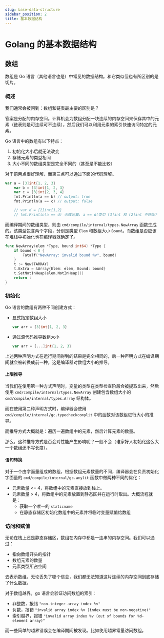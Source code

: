 ```yaml
---
slug: base-data-structure
sidebar_position: 2
title: 基本数据结构
---
```


# Golang 的基本数据结构

## 数组

数组是 Go 语言（其他语言也是）中常见的数据结构。和它类似但也有所区别的是切片。

### 概述

我们通常会被问到：数组和链表最主要的区别是？

答案是分配的内存空间。计算机会为数组分配一块连续的内存空间来保存其中的元素（链表则是可连续可不连续），然后我们可以利用元素的索引快速访问特定的元素。

Go 语言中的数组有以下特点：

1. 初始化大小后就无法改变
2. 存储元素的类型相同
3. 大小不同的数组类型是完全不同的（甚至是不能比较）

对于前两点很好理解，而第三点可以通过下面的代码理解。

```go
var a = [3]int{1, 2, 3}
	var b = [3]int{1, 2, 3}
	var c = [3]int{2, 3, 4}
    fmt.Println(a == b) // output: true
    fmt.Println(a == c) // output: false

	// var d = [2]int{1,2}
	// fmt.Println(a == d) 无效运算: a == d(类型 [3]int 和 [2]int 不匹配)
```

而编译期间的数组类型，则由 `cmd/compile/internal/types.NewArray` 函数生成的。该类型包含两个字段，分别是类型 `Elem` 和数组大小 `Bound`。而数组是否应该在堆栈中初始化也在编译器就确定了。

```go
func NewArray(elem *Type, bound int64) *Type {
	if bound < 0 {
		Fatalf("NewArray: invalid bound %v", bound)
	}
	t := New(TARRAY)
	t.Extra = &Array{Elem: elem, Bound: bound}
	t.SetNotInHeap(elem.NotInHeap())
	return t
}
```



### 初始化

Go 语言的数组有两种不同创建方式：

- 显式指定数组大小

  ```go
  var arr = [3]int{1, 2, 3}
  ```

- 通过源代码推导数组大小

  ```go
  var arr = [...]int{1, 2, 3}
  ```

上述两种声明方式在运行期间得到的结果是完全相同的，后一种声明方式在编译期间就会被转换成前一种，这是编译器对数组大小的推导。

#### 上限推导

当我们在使用第一种方式声明时，变量的类型在类型检查阶段会被提取出来，然后使用 `cmd/compile/internal/types.NewArray` 创建包含数组大小的 `cmd/compile/internal/types.Array` 结构体。

而在使用第二种声明方式时，编译器会使用 `cmd/compile/internal/gc.typecheckcomplit` 中的函数对该数组进行大小的推导。

而推导方式大概就是：遍历一遍数组中的元素，然后计算元素的数量。

那么，这种推导方式是否会对性能产生影响呢？一般不会（谁家好人初始化这么大一个数组还不写长度）。

#### 语句转换

对于一个由字面量组成的数组，根据数组元素数量的不同，编译器会在负责初始化字面量的 `cmd/compile/internal/gc.anylit` 函数中做两种不同的优化：

- 元素数量 <= 4，将数组中的元素直接放到栈上。
- 元素数量 > 4，将数组中的元素放置到静态区并在运行时取出。大概流程就是：
  - 获取一个唯一的 `staticname`
  - 在静态存储区初始化数组中的元素并将临时变量赋值给数组

### 访问和赋值

无论在栈上还是静态存储区，数组在内存中都是一连串的内存空间。我们可以通过：

- 指向数组开头的指针
- 数组元素的数量
- 元素类型所占空间

去表示数组。无论丢失了哪个信息，我们都无法知道这片连续的内存空间到底存储了什么数据。

对于数组越界，go 语言会验证访问数组的索引：

- 非整数，报错 `"non-integer array index %v"`
- 负数，报错 `"invalid array index %v (index must be non-negative)"`
- 索引越界，报错 `"invalid array index %v (out of bounds for %d-element array)"`

而一些简单的越界错误会在编译期间被发现。比如使用越界常量访问数组。

